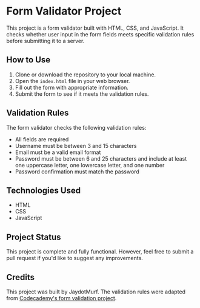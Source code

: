 # Form Validator Project

This project is a form validator built with HTML, CSS, and JavaScript. It checks whether user input in the form fields meets specific validation rules before submitting it to a server.

## How to Use

1. Clone or download the repository to your local machine.
2. Open the `index.html` file in your web browser.
3. Fill out the form with appropriate information.
4. Submit the form to see if it meets the validation rules.

## Validation Rules

The form validator checks the following validation rules:

- All fields are required
- Username must be between 3 and 15 characters
- Email must be a valid email format
- Password must be between 6 and 25 characters and include at least one uppercase letter, one lowercase letter, and one number
- Password confirmation must match the password

## Technologies Used

- HTML
- CSS
- JavaScript

## Project Status

This project is complete and fully functional. However, feel free to submit a pull request if you'd like to suggest any improvements.

## Credits

This project was built by JaydotMurf. The validation rules were adapted from [Codecademy's form validation project](https://www.codecademy.com/paths/full-stack-engineer-career-path/tracks/fscp-javascript-syntax-part-i/modules/fecp-challenge-project-form-validation/projects/form-validation-challenge-project).
